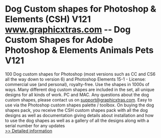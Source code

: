 # Dog Custom shapes for Photoshop & Elements (CSH) V121<br />www.graphicxtras.com -- Dog Custom Shapes for Adobe Photoshop & Elements Animals Pets V121

100 Dog custom shapes for Photoshop (most versions such as CC and CS6 all the way down to version 6) and Photoshop Elements 15-1 - License: commercial use (and personal), royalty-free. Use the shapes in 1000s of ways. Many different dog custom shapes are included in the set, all unique designs for all kinds of work. PC and MAC. Any questions about the dog custom shapes, please contact us on support@graphicxtras.com. Easy to use via the Photoshop custom shapes palette / toolbox. On buying the dog shapes pack, you receive the CSH custom shapes pack with all the dog designs as well as documentation giving details about installation and how to use the dog shapes as well as a gallery of all the designs along with a serial number for any updates
 <br />[>> Detailed information](https://secure.shareit.com/shareit/product.html?productid=300468572&affiliateid=200057808)